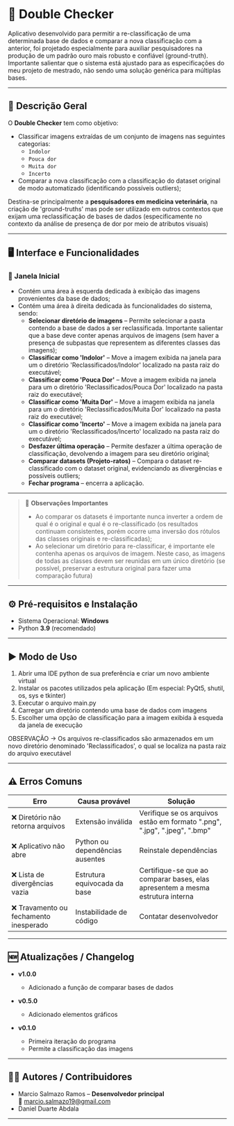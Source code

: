 # 📸 Double Checker

Aplicativo desenvolvido para permitir a re-classificação de uma determinada base de dados e comparar a nova classificação com a anterior, foi projetado especialmente para auxiliar pesquisadores na produção de um padrão ouro mais robusto e confiável (ground-truth). Importante salientar que o sistema está ajustado para as especificações do meu projeto de mestrado, não sendo uma solução genérica para múltiplas bases.

---

## 🔎 Descrição Geral

O **Double Checker** tem como objetivo:
- Classificar imagens extraídas de um conjunto de imagens nas seguintes categorias:
  - `Indolor`  
  - `Pouca dor`  
  - `Muita dor`  
  - `Incerto`
- Comparar a nova classificação com a classificação do dataset original de modo automatizado (identificando possíveis outliers);

Destina-se principalmente a **pesquisadores em medicina veterinária**, na criação de 'ground-truths' mas pode ser utilizado em outros contextos que exijam uma reclassificação de bases de dados (especificamente no contexto da análise de presença de dor por meio de atributos visuais)

---

## 🖥️ Interface e Funcionalidades

### 📂 Janela Inicial
- Contém uma área à esquerda dedicada à exibição das imagens provenientes da base de dados;
- Contém uma área à direita dedicada às funcionalidades do sistema, sendo:
  - **Selecionar diretório de imagens** – Permite selecionar a pasta contendo a base de dados a ser reclassificada. Importante salientar que a base deve conter apenas arquivos de imagens (sem haver a presença de subpastas que representem as diferentes classes das imagens);  
  - **Classificar como 'Indolor'** – Move a imagem exibida na janela para um o diretório 'Reclassificados/Indolor' localizado na pasta raiz do executável;  
  - **Classificar como 'Pouca Dor'** – Move a imagem exibida na janela para um o diretório 'Reclassificados/Pouca Dor' localizado na pasta raiz do executável;  
  - **Classificar como 'Muita Dor'** – Move a imagem exibida na janela para um o diretório 'Reclassificados/Muita Dor' localizado na pasta raiz do executável;  
  - **Classificar como 'Incerto'** – Move a imagem exibida na janela para um o diretório 'Reclassificados/Incerto' localizado na pasta raiz do executável;  
  - **Desfazer última operação** – Permite desfazer a última operação de classificação, devolvendo a imagem para seu diretório original;  
  - **Comparar datasets (Projeto-ratos)** – Compara o dataset re-classificado com o dataset original, evidenciando as divergências e possíveis outliers;  
  - **Fechar programa** – encerra a aplicação.  

---

> 🔎 **Observações Importantes**  
> - Ao comparar os datasets é importante nunca inverter a ordem de qual é o original e qual é o re-classificado (os resultados continuam consistentes, porém ocorre uma inversão dos rótulos das classes originais e re-classificadas);
> - Ao selecionar um diretório para re-classificar, é importante ele contenha apenas os arquivos de imagem. Neste caso, as imagens de todas as classes devem ser reunidas em um único diretório (se possível, preservar a estrutura original para fazer uma comparação futura)

---

## ⚙️ Pré-requisitos e Instalação

- Sistema Operacional: **Windows**  
- Python **3.9** (recomendado)   

---

## ▶️ Modo de Uso

1. Abrir uma IDE python de sua preferência e criar um novo ambiente virtual
2. Instalar os pacotes utilizados pela aplicação (Em especial: PyQt5, shutil, os, sys e tkinter)
3. Executar o arquivo main.py
4. Carregar um diretório contendo uma base de dados com imagens
5. Escolher uma opção de classificação para a imagem exibida à esqueda da janela de execução

OBSERVAÇÃO -> Os arquivos re-classificados são armazenados em um novo diretório denominado 'Reclassificados', o qual se localiza na pasta raiz do arquivo executável

---

## ⚠️ Erros Comuns

| Erro | Causa provável | Solução |
|------|----------------|---------|
| ❌ Diretório não retorna arquivos | Extensão inválida | Verifique se os arquivos estão em formato ".png", ".jpg", ".jpeg", ".bmp" |
| ❌ Aplicativo não abre | Python ou dependências ausentes | Reinstale dependências |
| ❌ Lista de divergências vazia | Estrutura equivocada da base | Certifique-se que ao comparar bases, elas apresentem a mesma estrutura interna |
| ❌ Travamento ou fechamento inesperado | Instabilidade de código | Contatar desenvolvedor |

---

## 🆕 Atualizações / Changelog

- **v1.0.0**
  - Adicionado a função de comparar bases de dados

- **v0.5.0**
  - Adicionado elementos gráficos

- **v0.1.0**
  - Primeira iteração do programa
  - Permite a classificação das imagens

---

## 👨‍💻 Autores / Contribuidores

- Marcio Salmazo Ramos – **Desenvolvedor principal**  
  📧 marcio.salmazo19@gmail.com  
- Daniel Duarte Abdala   

---
